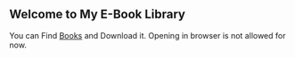 ## Welcome to My E-Book Library
You can  Find  [Books](https://github.com/AnEndlessUniverse/Ebooks-Library/find/master?q=) and Download it.
Opening in browser is not allowed for now.





